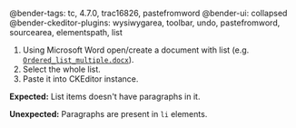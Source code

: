 @bender-tags: tc, 4.7.0, trac16826, pastefromword
@bender-ui: collapsed
@bender-ckeditor-plugins: wysiwygarea, toolbar, undo, pastefromword, sourcearea, elementspath, list

1. Using Microsoft Word open/create a document with list (e.g. [`Ordered_list_multiple.docx`](https://github.com/ckeditor/ckeditor-dev/blob/c9dbec1769c1987b48fa4d7823a71643bd2d5f14/tests/plugins/pastefromword/generated/_fixtures/Ordered_list_multiple/Ordered_list_multiple.docx)).
1. Select the whole list.
1. Paste it into CKEditor instance.

**Expected:** List items doesn't have paragraphs in it.

**Unexpected:** Paragraphs are present in `li` elements.